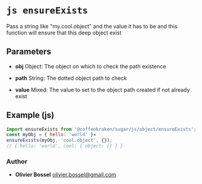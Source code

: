 


<!-- @namespace    sugar.js.object -->

# ```js ensureExists ```


Pass a string like "my.cool.object" and the value it has to be and this function will ensure that this deep object exist

## Parameters

- **obj**  Object: The object on which to check the path existence

- **path**  String: The dotted object path to check

- **value**  Mixed: The value to set to the object path created if not already exist



## Example (js)

```js
import ensureExists from '@coffeekraken/sugar/js/object/ensureExists';
const myObj = { hello: 'world' }«
ensureExists(myObj, 'cool.object', {});
// { hello: 'world', cool: { object: {} } }
```


### Author
- **Olivier Bossel** <a href="mailto:olivier.bossel@gmail.com">olivier.bossel@gmail.com</a> 



